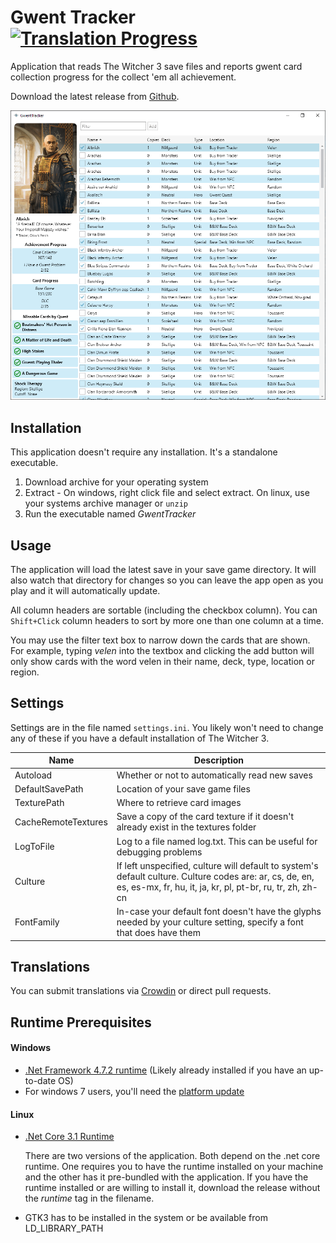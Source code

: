 # Gwent Tracker [![Translation Progress](https://badges.crowdin.net/gwent-tracker/localized.svg)][1]


Application that reads The Witcher 3 save files and reports gwent card 
collection progress for the collect 'em all achievement.

Download the latest release from [Github].

![Screenshot]

## Installation

This application doesn't require any installation. It's a standalone executable.

1. Download archive for your operating system
2. Extract - On windows, right click file and select extract. On linux, use your systems archive manager or `﻿unzip`
3. Run the executable named _GwentTracker_


## Usage

The application will load the latest save in your save game directory. It will also watch that directory for changes so you can leave the app open as you play and it will automatically update.

All column headers are sortable (including the checkbox column). You can `Shift+Click` column headers to sort by more one than one column at a time.

You may use the filter text box to narrow down the cards that are shown. For example, typing _velen_ into the textbox and clicking the add button will only show cards with the word velen in their name, deck, type, location or region.

## Settings

Settings are in the file named `settings.ini`. You likely won't need to change any of these if you have a default installation of The Witcher 3.

| Name                | Description
| ------------------- | ------------
| Autoload            | Whether or not to automatically read new saves
| DefaultSavePath     | Location of your save game files
| TexturePath         | Where to retrieve card images
| CacheRemoteTextures | Save a copy of the card texture if it doesn't already exist in the textures folder
| LogToFile           | Log to a file named log.txt. This can be useful for debugging problems
| Culture             | If left unspecified, culture will default to system's default culture. Culture codes are: ar, cs, de, en, es, es-mx, fr, hu, it, ja, kr, pl, pt-br, ru, tr, zh, zh-cn
| FontFamily          | In-case your default font doesn't have the glyphs needed by your culture setting, specify a font that does have them

## Translations

You can submit translations via [Crowdin] or direct pull requests.

## Runtime Prerequisites
#### Windows
* [.Net Framework 4.7.2 runtime] (Likely already installed if you have an up-to-date OS)
* For windows 7 users, you'll need the [platform update]

#### Linux
* [.Net Core 3.1 Runtime]

  There are two versions of the application. Both depend on the .net core runtime. 
  One requires you to have the runtime installed on your machine and the other 
  has it pre-bundled with the application. If you have the runtime installed or
  are willing to install it, download the release without the _runtime_ tag in 
  the filename.

* GTK3 has to be installed in the system or be available from LD_LIBRARY_PATH

[1]: https://crowdin.com/project/gwent-tracker
[.Net Framework 4.7.2 runtime]: https://dotnet.microsoft.com/download/dotnet-framework/net472
[platform update]: https://www.microsoft.com/en-us/download/details.aspx?id=36805
[.Net Core 3.1 Runtime]: https://docs.microsoft.com/dotnet/core/install/linux-package-managers
[Github]: https://github.com/Rfvgyhn/gwent-tracker/releases
[Screenshot]: screenshot.png?raw=true
[Crowdin]: https://crwd.in/gwent-tracker
